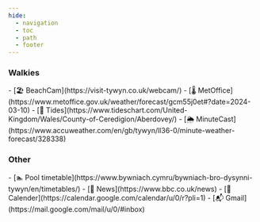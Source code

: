```yaml
---
hide:
  - navigation
  - toc
  - path
  - footer
---
```


### Walkies

<div class="grid cards" markdown>
- [🏖️ BeachCam](https://visit-tywyn.co.uk/webcam/)
- [🌡️ MetOffice](https://www.metoffice.gov.uk/weather/forecast/gcm55j0et#?date=2024-03-10)
- [🌊 Tides](https://www.tideschart.com/United-Kingdom/Wales/County-of-Ceredigion/Aberdovey/)
- [🌦️ MinuteCast](https://www.accuweather.com/en/gb/tywyn/ll36-0/minute-weather-forecast/328338)
</div>

### Other

<div class="grid cards" markdown>
- [🏊 Pool timetable](https://www.bywniach.cymru/bywniach-bro-dysynni-tywyn/en/timetables/)
- [📰 News](https://www.bbc.co.uk/news)
- [📅 Calender](https://calendar.google.com/calendar/u/0/r?pli=1)
- [📬 Gmail](https://mail.google.com/mail/u/0/#inbox)
</div>